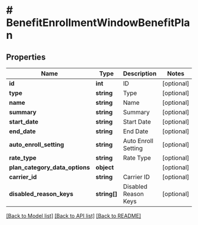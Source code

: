 # # BenefitEnrollmentWindowBenefitPlan

## Properties

Name | Type | Description | Notes
------------ | ------------- | ------------- | -------------
**id** | **int** | ID | [optional]
**type** | **string** | Type | [optional]
**name** | **string** | Name | [optional]
**summary** | **string** | Summary | [optional]
**start_date** | **string** | Start Date | [optional]
**end_date** | **string** | End Date | [optional]
**auto_enroll_setting** | **string** | Auto Enroll Setting | [optional]
**rate_type** | **string** | Rate Type | [optional]
**plan_category_data_options** | **object** |  | [optional]
**carrier_id** | **string** | Carrier ID | [optional]
**disabled_reason_keys** | **string[]** | Disabled Reason Keys | [optional]

[[Back to Model list]](../../README.md#models) [[Back to API list]](../../README.md#endpoints) [[Back to README]](../../README.md)
